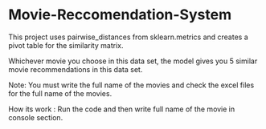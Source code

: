 # Movie-Reccomendation-System
This project uses pairwise_distances from sklearn.metrics and creates a pivot table for the similarity matrix. 

Whichever movie you choose in this data set, the model gives you 5 similar movie recommendations in this data set. 

Note: You must write the full name of the movies and check the excel files for the full name of the movies. 

How its work : Run the code and then write full name of the movie in console section.
